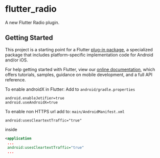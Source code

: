 # flutter_radio

A new Flutter Radio plugin.

## Getting Started

This project is a starting point for a Flutter
[plug-in package](https://flutter.dev/developing-packages/),
a specialized package that includes platform-specific implementation code for
Android and/or iOS.

For help getting started with Flutter, view our 
[online documentation](https://flutter.dev/docs), which offers tutorials, 
samples, guidance on mobile development, and a full API reference.

To enable androidX in Flutter:
Add to ```android/gradle.properties```
```
android.enableJetifier=true
android.useAndroidX=true
```
To enable non HTTPS url add to: ```main/AndroidManifest.xml```


```
android:usesCleartextTraffic="true"

```
inside 

```xml
<application
 ...
 android:usesCleartextTraffic="true"
 ...

```